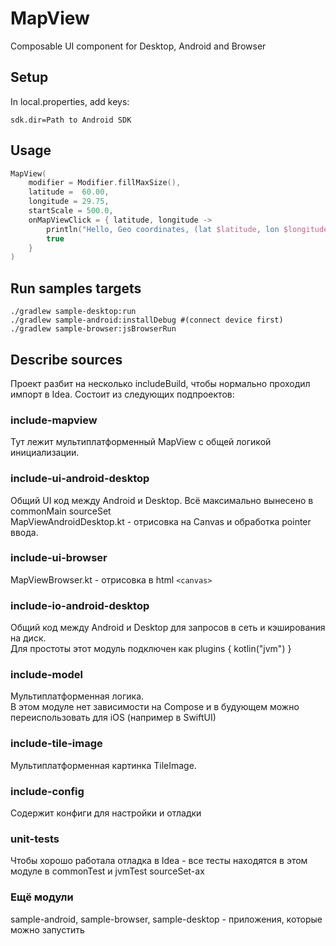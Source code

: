 # MapView
Composable UI component for Desktop, Android and Browser

## Setup
In local.properties, add keys:
```
sdk.dir=Path to Android SDK
```

## Usage
```Kotlin
MapView(
    modifier = Modifier.fillMaxSize(),
    latitude =  60.00,
    longitude = 29.75,
    startScale = 500.0,
    onMapViewClick = { latitude, longitude ->
        println("Hello, Geo coordinates, (lat $latitude, lon $longitude)")
        true
    }
)
```

## Run samples targets
```./gradlew sample-desktop:run```  
```./gradlew sample-android:installDebug #(connect device first)```  
```./gradlew sample-browser:jsBrowserRun```  

## Describe sources
Проект разбит на несколько includeBuild, чтобы нормально проходил импорт в Idea.
Состоит из следующих подпроектов:

### include-mapview
Тут лежит мультиплатформенный MapView с общей логикой инициализации.    

### include-ui-android-desktop
Общий UI код между Android и Desktop. Всё максимально вынесено в commonMain sourceSet    
MapViewAndroidDesktop.kt - отрисовка на Canvas и обработка pointer ввода.

### include-ui-browser
MapViewBrowser.kt - отрисовка в html `<canvas>`

### include-io-android-desktop
Общий код между Android и Desktop для запросов в сеть и кэширования на диск.  
Для простоты этот модуль подключен как plugins { kotlin("jvm") } 

### include-model
Мультиплатформенная логика.  
В этом модуле нет зависимости на Compose и в будующем можно переиспользовать для iOS (например в SwiftUI)

### include-tile-image
Мультиплатформенная картинка TileImage.

### include-config
Содержит конфиги для настройки и отладки

### unit-tests
Чтобы хорошо работала отладка в Idea - все тесты находятся в этом модуле в commonTest и jvmTest sourceSet-ах

### Ещё модули
sample-android, sample-browser, sample-desktop - приложения, которые можно запустить

